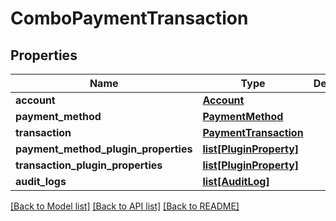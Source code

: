 # ComboPaymentTransaction

## Properties
Name | Type | Description | Notes
------------ | ------------- | ------------- | -------------
**account** | [**Account**](Account.md) |  | [optional] 
**payment_method** | [**PaymentMethod**](PaymentMethod.md) |  | [optional] 
**transaction** | [**PaymentTransaction**](PaymentTransaction.md) |  | [optional] 
**payment_method_plugin_properties** | [**list[PluginProperty]**](PluginProperty.md) |  | [optional] 
**transaction_plugin_properties** | [**list[PluginProperty]**](PluginProperty.md) |  | [optional] 
**audit_logs** | [**list[AuditLog]**](AuditLog.md) |  | [optional] 

[[Back to Model list]](../README.md#documentation-for-models) [[Back to API list]](../README.md#documentation-for-api-endpoints) [[Back to README]](../README.md)

